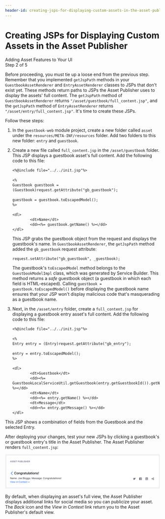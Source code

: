 ```yaml
---
header-id: creating-jsps-for-displaying-custom-assets-in-the-asset-publisher
---
```


# Creating JSPs for Displaying Custom Assets in the Asset Publisher

<div class="learn-path-step">
    <p>Adding Asset Features to Your UI<br>Step 2 of 5</p>
</div>

Before proceeding, you must tie up a loose end from the previous step. Remember 
that you implemented `getJspPath` methods in your `GuestbookAssetRenderer` and
`EntryAssetRenderer` classes to JSPs that don't exist yet. These methods return
paths to JSPs the Asset Publisher uses to display the assets' full content. The
`getJspPath` method of `GuestbookAssetRenderer` returns
`"/asset/guestbook/full_content.jsp"`, and the `getJspPath` method of
`EntryAssetRenderer` returns `"/asset/entry/full_content.jsp"`. It's time to
create these JSPs. 

Follow these steps: 

1.  In the `guestbook-web` module project, create a new folder called `asset` 
    under the `resources/META-INF/resources` folder. Add two folders to this new 
    folder: `entry` and `guestbook`. 

2.  Create a new file called `full_content.jsp` in the `/asset/guestbook` 
    folder. This JSP displays a guestbook asset's full content. Add the 
    following code to this file: 

        <%@include file="../../init.jsp"%>

        <%
        Guestbook guestbook = (Guestbook)request.getAttribute("gb_guestbook");

        guestbook = guestbook.toEscapedModel();
        %>

        <dl>
                <dt>Name</dt>
                <dd><%= guestbook.getName() %></dd>
        </dl>

    This JSP grabs the guestbook object from the request and displays the
    guestbook's name. In `GuestbookAssetRenderer`, the `getJspPath` method
    added the `gb_guestbook` request attribute: 

        request.setAttribute("gb_guestbook", _guestbook);

    The guestbook's `toEscapedModel` method belongs to the `GuestbookModelImpl`
    class, which was generated by Service Builder. This method returns a *safe*
    guestbook object (a guestbook in which each field is HTML-escaped). Calling 
    `guestbook = guestbook.toEscapedModel()` before displaying the guestbook 
    name ensures that your JSP won't display malicious code that's masquerading 
    as a guestbook name. 

3.  Next, in the `/asset/entry` folder, create a `full_content.jsp` for 
    displaying a guestbook entry asset's full content. Add the following code to 
    this file:

        <%@include file="../../init.jsp"%>

        <%
        Entry entry = (Entry)request.getAttribute("gb_entry");

        entry = entry.toEscapedModel();
        %>

        <dl>
                <dt>Guestbook</dt>
                <dd><%= GuestbookLocalServiceUtil.getGuestbook(entry.getGuestbookId()).getName() %></dd>
                <dt>Name</dt>
                <dd><%= entry.getName() %></dd>
                <dt>Message</dt>
                <dd><%= entry.getMessage() %></dd>
        </dl>

This JSP shows a combination of fields from the Guestbook and the selected Entry. 

After deploying your changes, test your new JSPs by clicking a guestbook's or
guestbook entry's title in the Asset Publisher. The Asset Publisher renders
`full_content.jsp`: 

![Figure 1: When you click the title for a guestbook or guestbook entry in the Asset Publisher, your `full_content.jsp` should be displayed.](../../../../images/asset-publisher-full-content.png)

By default, when displaying an asset's full view, the Asset Publisher displays 
additional links for social media so you can publicize your asset. The *Back*
icon and the *View in Context* link return you to the Asset Publisher's default
view. 
